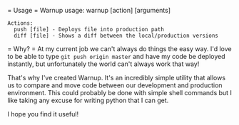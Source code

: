 = Usage =
    Warnup usage:
      warnup [action] [arguments]

    Actions:
      push [file] - Deploys file into production path
      diff [file] - Shows a diff between the local/production versions

= Why? =
At my current job we can't always do things the easy way. I'd love to be able to type `git push origin master` and have my code be deployed instantly, but unfortunately the world can't always work that way!

That's why I've created Warnup. It's an incredibly simple utility that allows us to compare and move code between our development and production environment. This could probably be done with simple shell commands but I like taking any excuse for writing python that I can get. 

I hope you find it useful!
